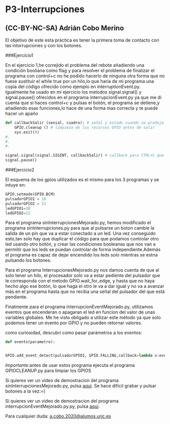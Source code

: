 # P3-Interrupciones

## (CC-BY-NC-SA) Adrián Cobo Merino

El objetivo de este esta práctica es tener la primera toma de contacto con las intorrupciones y con los botones.

###Ejercicio1

En el ejercicio 1,he correjido el problema del rebote añadiendo una condición booliana como flag y para resolver el problema de finalizar 
el programa con control+c no he podido hacerlo de ninguna otra forma que no fuese sustituir el while true por un hilo,lo que haria de mi 
programa una copia del código ofrecido como ejemplo en interruptionEvent.py. Igualmente he usado en mi ejercicio los metodos signal.signal()
y signal.pause() ofrecidos en el programa interrupcionEvent.py ya que me di cuenta que si haces control+c y pulsas el botón, el programa se
detiene,y añadiendo esas funciones,lo hace de una forma mas correcta y te puede hacer un apaño

```python
def callbackSalir (senial, cuadro): # señal y estado cuando se produjo la interrup.
    GPIO.cleanup () # limpieza de los recursos GPIO antes de salir
    sys.exit(0)
#.
#.
#.

signal.signal(signal.SIGINT, callbackSalir) # callback para CTRL+C que limpia todos los hilos anteriores
signal.pause()
```

###Ejercicio2

El esquema de los gpios utilizados es el mismo para los 3 programas y se intuye en: 

```python
GPIO.setmode(GPIO.BCM)
pulsadorGPIO1 = 16
pulsadorGPIO2 = 21
ledGPIO1=20
ledGPIO2=12
```

Para el programa sinInterrupcionesMejorado.py, hemos modificado el programa sinInterrupciones.py para que al pulsarse un boton cambie 
la salida de un pin que va a estar conectado a un led. Una vez conseguido esto,tan solo hay que duplicar el código para que podamos 
controlar otro led usando otro botón, y crear las condiciones booleanas que nos van a permitir que los leds se puedan controlar de forma
independiente.Además el programa es capaz de dejar encendido los leds solo mientras se estna pulsando los botones.

Para el programa InterrupcionesMejorado.py nos damos cuenta de que al solo tener un hilo, el procesador solo va a estar pediente del 
pulsador que le corresponda con el metodo GPIO.wait_for_edge, y hasta que no haya hecho algo ese botón, lo que haga el otro le va a dar 
igual y no va a avanzar más en el programa hasta que no reciba una señal del pulsador del que está pendiente.

Finalmente para el programa interrupcionEventMejorado.py, utilizamos eventos que encenderan o apagaran el led en funcion del valor de unas 
variables globales. Me he visto obligado a utilizar este método ya que solo podemos tener un evento por GPIO y no pueden retornar valores.

como curiosidad, descubrí como pasar parámetros a los eventos:

```python
def evento(parametro):


GPIO.add_event_detect(pulsadorGPIO1, GPIO.FALLING,callback=lambda x:evento(parametro), bouncetime=500)
```

*Importante*:antes de usar estos programa ejecuta el programa GPIOCLEANUP.py para limpiar los GPIOS

Si quieres ver un video de demostracion del programa sinInterrupcionesMejorado.py, 
pulsa [aqui](https://drive.google.com/file/d/1aWFSqJxfIakVRPgp6kce8qWLPtNMSFMa/view?usp=sharing).
Se hace dificil grabar y pulsar botones a la vez:=)

Si quieres ver un video de demostracion del programa interrupcionEventMejorado.py.py, 
pulsa [aqui](https://drive.google.com/file/d/13j78xTz0Fby131z2q_GzcOzyOOIfTptj/view?usp=sharing).

Para cualquier duda: <a.cobo.2020@alumos.urjc.es>
